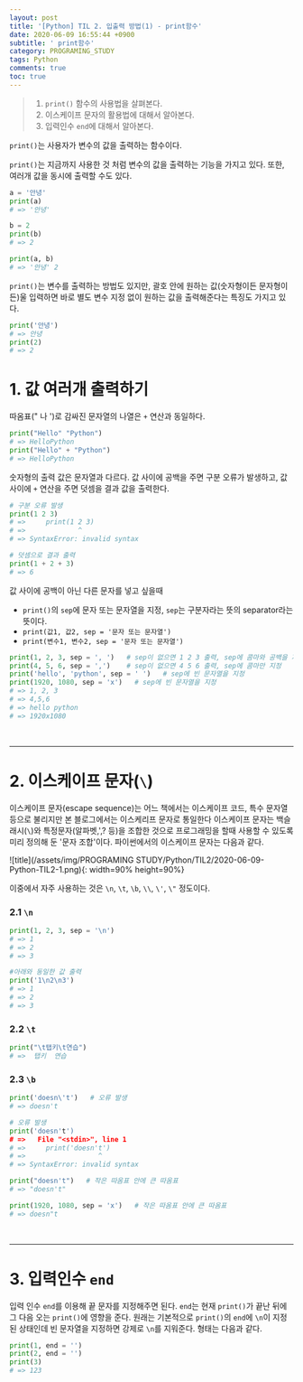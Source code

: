 ```yaml
---
layout: post
title: '[Python] TIL 2. 입출력 방법(1) - print함수'
date: 2020-06-09 16:55:44 +0900
subtitle: ' print함수'
category: PROGRAMING_STUDY
tags: Python
comments: true
toc: true
---
```


> 1. `print()` 함수의 사용법을 살펴본다.
> 2. 이스케이프 문자의 활용법에 대해서 알아본다.
> 3. 입력인수 `end`에 대해서 알아본다.

`print()`는 사용자가 변수의 값을 출력하는 함수이다.

`print()`는 지금까지 사용한 것 처럼 변수의 값을 출력하는 기능을 가지고 있다. 또한, 여러개 값을 동시에 출력할 수도 있다.

```python
a = '안녕'
print(a)
# => '안녕'

b = 2
print(b)
# => 2

print(a, b)
# => '안녕' 2
```

`print()`는 변수를 출력하는 방법도 있지만, 괄호 안에 원하는 값(숫자형이든 문자형이든)울 입력하면 바로 별도 변수 지정 없이 원하는 값을 출력해준다는 특징도 가지고 있다.

```python
print('안녕')
# => 안녕
print(2)
# => 2
```


# 1. 값 여러개 출력하기

따옴표(" 나 ')로 감싸진 문자열의 나열은 `+` 연산과 동일하다.

```python
print("Hello" "Python")
# => HelloPython
print("Hello" + "Python")
# => HelloPython
```

숫자형의 출력 값은 문자열과 다르다. 값 사이에 공백을 주면 구분 오류가 발생하고, 값 사이에 `+` 연산을 주면 덧셈을 결과 값을 출력한다. 

```python
# 구분 오류 발생
print(1 2 3)
# =>     print(1 2 3)
# =>             ^
# => SyntaxError: invalid syntax 

# 덧셈으로 결과 출력
print(1 + 2 + 3)
# => 6
```

값 사이에 공백이 아닌 다른 문자를 넣고 싶을때 

- `print()`의 `sep`에 문자 또는 문자열을 지정, `sep`는 구분자라는 뜻의 separator라는 뜻이다.
- `print(값1, 값2, sep = '문자 또는 문자열')`
- `print(변수1, 변수2, sep = '문자 또는 문자열')`

``` python
print(1, 2, 3, sep = ', ')   # sep이 없으면 1 2 3 출력, sep에 콤마와 공백을 지정
print(4, 5, 6, sep = ',')    # sep이 없으면 4 5 6 출력, sep에 콤마만 지정
print('hello', 'python', sep = ' ')   # sep에 빈 문자열을 지정
print(1920, 1080, sep = 'x')   # sep에 빈 문자열을 지정
# => 1, 2, 3
# => 4,5,6
# => hello python
# => 1920x1080
```

<br>

***

# 2. 이스케이프 문자(`\`)

  이스케이프 문자(escape sequence)는 어느 책에서는 이스케이프 코드, 특수 문자열 등으로 불리지만 본 블로그에서는 이스케리프 문자로 통일한다 이스케이프 문자는 백슬래시(`\`)와 특정문자(알파벳,',? 등)을 조합한 것으로 프로그래밍을 할때 사용할 수 있도록 미리 정의해 둔 '문자 조합'이다. 파이썬에서의 이스케이프 문자는 다음과 같다.

![title](/assets/img/PROGRAMING STUDY/Python/TIL2/2020-06-09-Python-TIL2-1.png){: width=90% height=90%}

이중에서 자주 사용하는 것은 `\n`, `\t`, `\b`, `\\`, `\'`, `\"` 정도이다. 

###     2.1 `\n`

```python
print(1, 2, 3, sep = '\n')
# => 1
# => 2
# => 3

#아래와 동일한 값 출력
print('1\n2\n3')
# => 1
# => 2
# => 3
```

###     2.2 `\t`

```python
print("\t탭키\t연습")
# =>  탭키  연습
```

###     2.3 `\b`

```python
print('doesn\'t')   # 오류 발생
# => doesn't
```

```python
# 오류 발생
print('doesn't')   
# =>   File "<stdin>", line 1
# =>     print('doesn't')
# =>                  ^
# => SyntaxError: invalid syntax
```

```python
print("doesn't")   # 작은 따옴표 안에 큰 따옴표
# => "doesn't"

print(1920, 1080, sep = 'x')   # 작은 따옴표 안에 큰 따옴표
# => doesn"t
```

<br>

***

# 3. 입력인수 `end`

입력 인수 `end`를 이용해 끝 문자를 지정해주면 된다. `end`는 현재 `print()`가 끝난 뒤에 그 다음 오는 `print()`에 영향을 준다. 원래는 기본적으로 `print()`의 `end`에 `\n`이 지정된 상태인데 빈 문자열을 지정하면 강제로 `\n`를 지워준다. 형태는 다음과 같다.

```python
print(1, end = '')
print(2, end = '')
print(3)
# => 123
```

